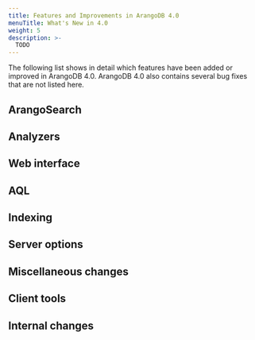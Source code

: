 ```yaml
---
title: Features and Improvements in ArangoDB 4.0
menuTitle: What's New in 4.0
weight: 5
description: >-
  TODO
---
```

The following list shows in detail which features have been added or improved in
ArangoDB 4.0. ArangoDB 4.0 also contains several bug fixes that are not listed
here.

## ArangoSearch



## Analyzers



## Web interface



## AQL



## Indexing



## Server options



## Miscellaneous changes



## Client tools



## Internal changes


